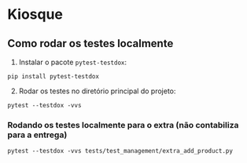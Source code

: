 # Kiosque

## Como rodar os testes localmente

1. Instalar o pacote `pytest-testdox`:
```shell
pip install pytest-testdox
```

2. Rodar os testes no diretório principal do projeto:
```shell
pytest --testdox -vvs
```


### Rodando os testes localmente para o extra (não contabiliza para a entrega)

```shell
pytest --testdox -vvs tests/test_management/extra_add_product.py
```

